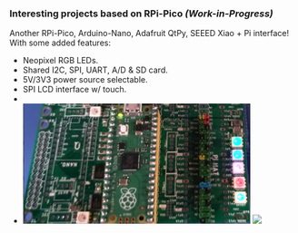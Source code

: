### Interesting projects based on RPi-Pico  _(Work-in-Progress)_<br>
 
Another RPi-Pico, Arduino-Nano, Adafruit QtPy, SEEED Xiao + Pi interface!
With some added features:
 - Neopixel RGB LEDs.
 - Shared I2C, SPI, UART, A/D & SD card.
 - 5V/3V3 power source selectable.
 - SPI LCD interface w/ touch.
 - <br>
 - <img src="picoMateHATjlcpcb.png" width=400>
   <img src="picoMateHAT0710.gif" width=400><br>
